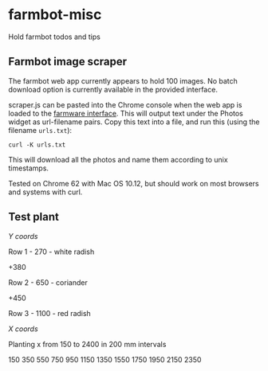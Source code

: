 # farmbot-misc
Hold farmbot todos and tips

## Farmbot image scraper

The farmbot web app currently appears to hold 100 images. No batch download option is currently available in the provided interface.

scraper.js can be pasted into the Chrome console when the web app is loaded to the [farmware interface](https://my.farmbot.io/app/farmware). This will output text under the Photos widget as url-filename pairs. Copy this text into a file, and run this (using the filename `urls.txt`):

```
curl -K urls.txt
```

This will download all the photos and name them according to unix timestamps.

Tested on Chrome 62 with Mac OS 10.12, but should work on most browsers and systems with curl.

## Test plant

*Y coords*

Row 1 - 270 - white radish

+380

Row 2 - 650 - coriander

+450

Row 3 - 1100 - red radish

*X coords*

Planting x from 150 to 2400 in 200 mm intervals

150
350
550
750
950
1150
1350
1550
1750
1950
2150
2350
